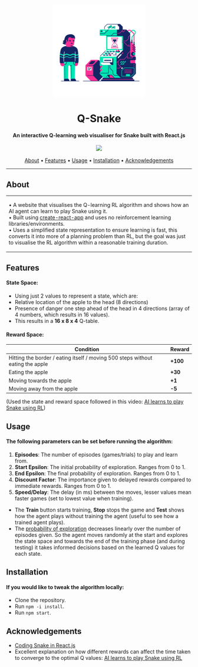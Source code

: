 <p align="center">
  <a href="https://github.com/sid-sr/Q-Snake">
    <img src="./src/img/cyborg-25.png" width=250>
  </a>
</p>

<p align="center">
    <h1 align='center'> Q-Snake </h1>
</p>
<h4 align='center'>An interactive Q-learning web visualiser for Snake built with React.js </h4>

<p align="center">
  <a href='https://lbesson.mit-license.org/'>
  <img src='https://img.shields.io/badge/License-MIT-blue.svg'>
</p>

<p align="center">
  <a href="#about">About</a> •
  <a href="#features">Features</a> •
  <a href="#usage">Usage</a> •
  <a href="#installation">Installation</a> •
  <a href="#acknowledgements">Acknowledgements</a>
</p>
 
---
## About

<table>
<tr>
<td>

• A website that visualises the Q-learning RL algorithm and shows how an AI agent can learn to play Snake using it. <br>
• Built using [create-react-app](https://github.com/facebook/create-react-app) and uses no reinforcement learning libraries/environments. <br>
• Uses a simplified state representation to ensure learning is fast, this converts it into more of a planning problem than RL, but the goal was just to visualise the RL algorithm within a reasonable training duration.
</td>
</tr>
</table>

## Features

<h4>State Space:</h4>

* Using just 2 values to represent a state, which are:
* Relative location of the apple to the head (8 directions)
* Presence of danger one step ahead of the head in 4 directions (array of 4 numbers, which results in 16 values).
* This results in a **16 x 8 x 4** Q-table.

<h4>Reward Space:</h4>

<table class="tg">
<thead>
  <tr>
    <th class="tg-baqh">Condition</th>
    <th class="tg-0lax">Reward</th>
  </tr>
</thead>
<tbody>
  <tr>
    <td class="tg-0lax">Hitting the border / eating itself / moving 500 steps without eating the apple</td>
    <td class="tg-0lax"><span style="font-weight:bold">+100</span></td>
  </tr>
  <tr>
    <td class="tg-0lax">Eating the apple</td>
    <td class="tg-0lax"><span style="font-weight:bold">+30</span></td>
  </tr>
  <tr>
    <td class="tg-0lax">Moving towards the apple</td>
    <td class="tg-0lax"><span style="font-weight:bold">+1</span></td>
  </tr>
  <tr>
    <td class="tg-0lax"><span style="font-weight:400;font-style:normal">Moving away from the apple</span></td>
    <td class="tg-0lax"><span style="font-weight:bold">-5</span></td>
  </tr>
</tbody>
</table>

(Used the state and reward space followed in this video: [AI learns to play Snake using RL](https://youtu.be/8cdUree20j4))

## Usage
#### The following parameters can be set before running the algorithm: 
1. <b>Episodes</b>: The number of episodes (games/trials) to play and learn from. 
2. <b>Start Epsilon</b>: The initial probability of exploration. Ranges from 0 to 1.
3. <b>End Epsilon</b>: The final probability of exploration. Ranges from 0 to 1.
4. <b>Discount Factor</b>: The importance given to delayed rewards compared to immediate rewards. Ranges from 0 to 1.
5. <b>Speed/Delay</b>: The delay (in ms) between the moves, lesser values mean faster games (set to lowest value when training).

* The <b>Train</b> button starts training, <b>Stop</b> stops the game and <b>Test</b> shows how the agent plays without training the agent (useful to see how a trained agent plays).
* The [probability of exploration](https://www.oreilly.com/library/view/hands-on-reinforcement-learning/9781788836524/0c14fb24-1926-4cc3-8bf6-818cae23bde2.xhtml) decreases linearly over the number of episodes given. So the agent moves randomly at the start and explores the state space and towards the end of the training phase (and during testing) it takes informed decisions based on the learned Q values for each state. 

## Installation
#### If you would like to tweak the algorithm locally:

* Clone the repository.
* Run ```npm -i install```.
* Run ```npm start```.

## Acknowledgements

* [Coding Snake in React.js](https://youtu.be/-oOgsGP3t5o)
* Excellent explanation on how different rewards can affect the time taken to converge to the optimal Q values: [AI learns to play Snake using RL](https://youtu.be/8cdUree20j4)